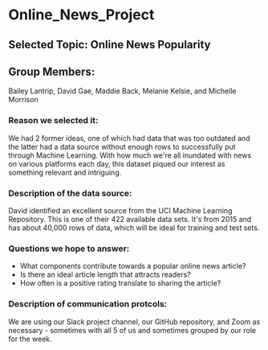 # Online_News_Project

## Selected Topic: Online News Popularity

## Group Members:

Bailey Lantrip, David Gae, Maddie Back, Melanie Kelsie, and Michelle Morrison

### Reason we selected it: 

We had 2 former ideas, one of which had data that was too outdated and the latter had a data source without enough rows to successfully put through Machine Learning. With how much we're all inundated with news on various platforms each day, this dataset piqued our interest as something relevant and intriguing. 

### Description of the data source:

David identified an excellent source from the UCI Machine Learning Repository. This is one of their 422 available data sets. It's from 2015 and has about 40,000 rows of data, which will be ideal for training and test sets.

### Questions we hope to answer:

* What components contribute towards a popular online news article?
* Is there an ideal article length that attracts readers?
* How often is a positive rating translate to sharing the article?

### Description of communication protcols:

We are using our Slack project channel, our GitHub repository, and Zoom as necessary - sometimes with all 5 of us and sometimes grouped by our role for the week.




